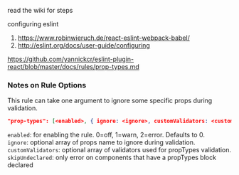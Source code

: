 read the wiki for steps

configuring eslint
1. https://www.robinwieruch.de/react-eslint-webpack-babel/
2. http://eslint.org/docs/user-guide/configuring

https://github.com/yannickcr/eslint-plugin-react/blob/master/docs/rules/prop-types.md
### Notes on Rule Options

This rule can take one argument to ignore some specific props during validation.

```json
"prop-types": [<enabled>, { ignore: <ignore>, customValidators: <customValidator> }]
```
<code>enabled</code>: for enabling the rule. 0=off, 1=warn, 2=error. Defaults to 0.
<br/>
<code>ignore</code>: optional array of props name to ignore during validation.
<br/>
<code>customValidators</code>: optional array of validators used for propTypes validation.
<br/>
<code>skipUndeclared</code>: only error on components that have a propTypes block declared